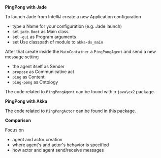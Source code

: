 **PingPong with Jade**

To launch Jade from IntelliJ create a new Application configuration
* type a Name for your configuration (e.g. Jade launch)
* set `jade.Boot` as Main class
* set `-gui` as Program arguments
* set Use classpath of module to `akka-ds_main`

After that create inside the `MainContainer` a `PingPongAgent` and send a new message setting
* the agent itself as Sender
* `propose` as Communicative act
* `ping` as Content
* `ping-pong` as Ontology

The code related to `PingPongAgent` can be found within `java\ex2` package.

**PingPong with Akka**

The code related to `PingPongActor` can be found in this package.

**Comparison**

Focus on
* agent and actor creation
* where agent's and actor's behavior is specified
* how actor and agent send/receive messages
